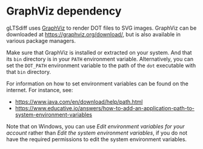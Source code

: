 # GraphViz dependency

gLTSdiff uses [GraphViz](https://graphviz.org/) to render DOT files to SVG images.
GraphViz can be downloaded at https://graphviz.org/download/, but is also available in various package managers.

Make sure that GraphViz is installed or extracted on your system.
And that its `bin` directory is in your `PATH` environment variable.
Alternatively, you can set the `DOT_PATH` environment variable to the path of the `dot` executable with that `bin` directory.

For information on how to set environment variables can be found on the internet.
For instance, see:

* https://www.java.com/en/download/help/path.html
* https://www.educative.io/answers/how-to-add-an-application-path-to-system-environment-variables

Note that on Windows, you can use _Edit environment variables for your account_ rather than _Edit the system environment variables_, if you do not have the required permissions to edit the system environment variables.
